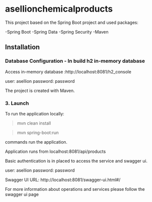 
# asellionchemicalproducts


This project based on the Spring Boot project and used packages:

-Spring Boot
-Spring Data
-Spring Security
-Maven


## Installation

### Database Configuration - In build h2 in-memory database

Access in-memory database :http://localhost:8081/h2_console

user: asellion
password: password
    

The project is created with Maven.

### 3. Launch

To run the application locally:

>mvn clean install

>mvn spring-boot:run

commands run the application.

Application runs from localhost:8081/api/products

Basic authentication is in placed to access the service and swagger ui.

user: asellion
password: password

Swagger UI URL: http://localhost:8081/swagger-ui.html#/

For more information about operations and services please follow the swagger ui page

